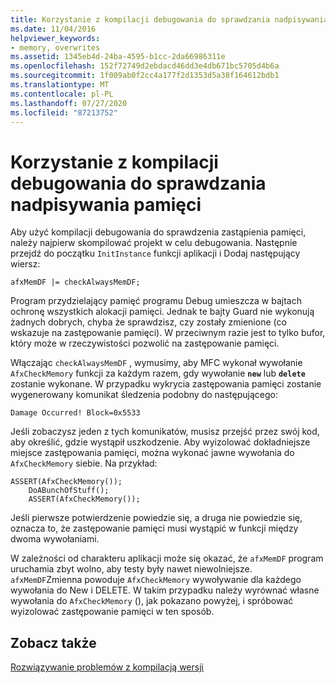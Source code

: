 ```yaml
---
title: Korzystanie z kompilacji debugowania do sprawdzania nadpisywania pamięci
ms.date: 11/04/2016
helpviewer_keywords:
- memory, overwrites
ms.assetid: 1345eb4d-24ba-4595-b1cc-2da66986311e
ms.openlocfilehash: 152f72749d2ebdacd46dd3e4db671bc5705d4b6a
ms.sourcegitcommit: 1f009ab0f2cc4a177f2d1353d5a38f164612bdb1
ms.translationtype: MT
ms.contentlocale: pl-PL
ms.lasthandoff: 07/27/2020
ms.locfileid: "87213752"
---
```

# <a name="using-the-debug-build-to-check-for-memory-overwrite"></a>Korzystanie z kompilacji debugowania do sprawdzania nadpisywania pamięci

Aby użyć kompilacji debugowania do sprawdzenia zastąpienia pamięci, należy najpierw skompilować projekt w celu debugowania. Następnie przejdź do początku `InitInstance` funkcji aplikacji i Dodaj następujący wiersz:

```
afxMemDF |= checkAlwaysMemDF;
```

Program przydzielający pamięć programu Debug umieszcza w bajtach ochronę wszystkich alokacji pamięci. Jednak te bajty Guard nie wykonują żadnych dobrych, chyba że sprawdzisz, czy zostały zmienione (co wskazuje na zastępowanie pamięci). W przeciwnym razie jest to tylko bufor, który może w rzeczywistości pozwolić na zastępowanie pamięci.

Włączając `checkAlwaysMemDF` , wymusimy, aby MFC wykonał wywołanie `AfxCheckMemory` funkcji za każdym razem, gdy wywołanie **`new`** lub **`delete`** zostanie wykonane. W przypadku wykrycia zastępowania pamięci zostanie wygenerowany komunikat śledzenia podobny do następującego:

```
Damage Occurred! Block=0x5533
```

Jeśli zobaczysz jeden z tych komunikatów, musisz przejść przez swój kod, aby określić, gdzie wystąpił uszkodzenie. Aby wyizolować dokładniejsze miejsce zastępowania pamięci, można wykonać jawne wywołania do `AfxCheckMemory` siebie. Na przykład:

```
ASSERT(AfxCheckMemory());
    DoABunchOfStuff();
    ASSERT(AfxCheckMemory());
```

Jeśli pierwsze potwierdzenie powiedzie się, a druga nie powiedzie się, oznacza to, że zastępowanie pamięci musi wystąpić w funkcji między dwoma wywołaniami.

W zależności od charakteru aplikacji może się okazać, że `afxMemDF` program uruchamia zbyt wolno, aby testy były nawet niewolniejsze. `afxMemDF`Zmienna powoduje `AfxCheckMemory` wywoływanie dla każdego wywołania do New i DELETE. W takim przypadku należy wyrównać własne wywołania do `AfxCheckMemory` (), jak pokazano powyżej, i spróbować wyizolować zastępowanie pamięci w ten sposób.

## <a name="see-also"></a>Zobacz także

[Rozwiązywanie problemów z kompilacją wersji](fixing-release-build-problems.md)
